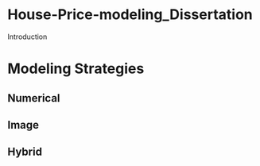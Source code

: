 # House-Price-modeling_Dissertation
Introduction   

# Modeling Strategies   
## Numerical   

## Image   

## Hybrid   
